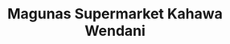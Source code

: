 ---
title: "Magunas Supermarket Kahawa Wendani"
url: /nairobi/magunas-supermarket-kahawa-wendani/
shop: supermarket
---